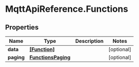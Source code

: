 # MqttApiReference.Functions

## Properties

Name | Type | Description | Notes
------------ | ------------- | ------------- | -------------
**data** | [**[Function]**](Function.md) |  | [optional] 
**paging** | [**FunctionsPaging**](FunctionsPaging.md) |  | [optional] 


